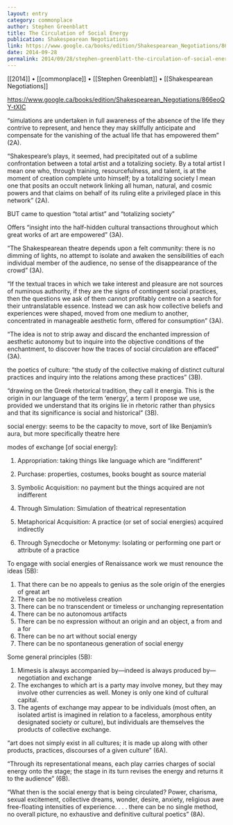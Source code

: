 ```yaml
---
layout: entry
category: commonplace
author: Stephen Greenblatt
title: The Circulation of Social Energy
publication: Shakespearean Negotiations
link: https://www.google.ca/books/edition/Shakespearean_Negotiations/866eoQY-tXIC
date: 2014-09-28
permalink: 2014/09/28/stephen-greenblatt-the-circulation-of-social-energy
---
```


[[2014]] • [[commonplace]] • [[Stephen Greenblatt]] • [[Shakespearean Negotiations]]

https://www.google.ca/books/edition/Shakespearean_Negotiations/866eoQY-tXIC

“simulations are undertaken in full awareness of the absence of the life they contrive to represent, and hence they may skillfully anticipate and compensate for the vanishing of the actual life that has empowered them” (2A). 

“Shakespeare’s plays, it seemed, had precipitated out of a sublime confrontation between a total artist and a totalizing society. By a total artist I mean one who, through training, resourcefulness, and talent, is at the moment of creation complete unto himself; by a totalizing society I mean one that posits an occult network linking all human, natural, and cosmic powers and that claims on behalf of its ruling elite a privileged place in this network” (2A).

BUT came to question “total artist” and “totalizing society”

Offers “insight into the half-hidden cultural transactions throughout which great works of art are empowered” (3A).

“The Shakespearean theatre depends upon a felt community: there is no dimming of lights, no attempt to isolate and awaken the sensibilities of each individual member of the audience, no sense of the disappearance of the crowd” (3A).

“If the textual traces in which we take interest and pleasure are not sources of numinous authority, if they are the signs of contingent social practices, then the questions we ask of them cannot profitably centre on a search for their untranslatable essence. Instead we can ask how collective beliefs and experiences were shaped, moved from one medium to another, concentrated in manageable aesthetic form, offered for consumption” (3A).

“The idea is not to strip away and discard the enchanted impression of aesthetic autonomy but to inquire into the objective conditions of the enchantment, to discover how the traces of social circulation are effaced” (3A).

the poetics of culture: “the study of the collective making of distinct cultural practices and inquiry into the relations among these practices” (3B).

“drawing on the Greek rhetorical tradition, they call it energia. This is the origin in our language of the term ‘energy’, a term I propose we use, provided we understand that its origins lie in rhetoric rather than physics and that its significance is social and historical” (3B).

social energy: seems to be the capacity to move, sort of like Benjamin’s aura, but more specifically theatre here

modes of exchange [of social energy]: 

1. Appropriation: taking things like language which are “indifferent"
2. Purchase: properties, costumes, books bought as source material
3. Symbolic Acquisition: no payment but the things acquired are not indifferent 

1. Through Simulation: Simulation of theatrical representation
2. Metaphorical Acquisition: A practice (or set of social energies) acquired indirectly
3. Through Synecdoche or Metonymy: Isolating or performing one part or attribute of a practice

To engage with social energies of Renaissance work we must renounce the ideas (5B):

1. That there can be no appeals to genius as the sole origin of the energies of great art
2. There can be no motiveless creation
3. There can be no transcendent or timeless or unchanging representation
4. There can be no autonomous artifacts
5. There can be no expression without an origin and an object, a from and a for
6. There can be no art without social energy
7. There can be no spontaneous generation of social energy

Some general principles (5B):

1. Mimesis is always accompanied by—indeed is always produced by—negotiation and exchange
2. The exchanges to which art is a party may involve money, but they may involve other currencies as well. Money is only one kind of cultural capital.
3. The agents of exchange may appear to be individuals (most often, an isolated artist is imagined in relation to a faceless, amorphous entity designated society or culture), but individuals are themselves the products of collective exchange.

“art does not simply exist in all cultures; it is made up along with other products, practices, discourses of a given culture” (6A).

“Through its representational means, each play carries charges of social energy onto the stage; the stage in its turn revises the energy and returns it to the audience” (6B).

“What then is the social energy that is being circulated? Power, charisma, sexual excitement, collective dreams, wonder, desire, anxiety, religious awe free-floating intensities of experience. . . . there can be no single method, no overall picture, no exhaustive and definitive cultural poetics” (8A).